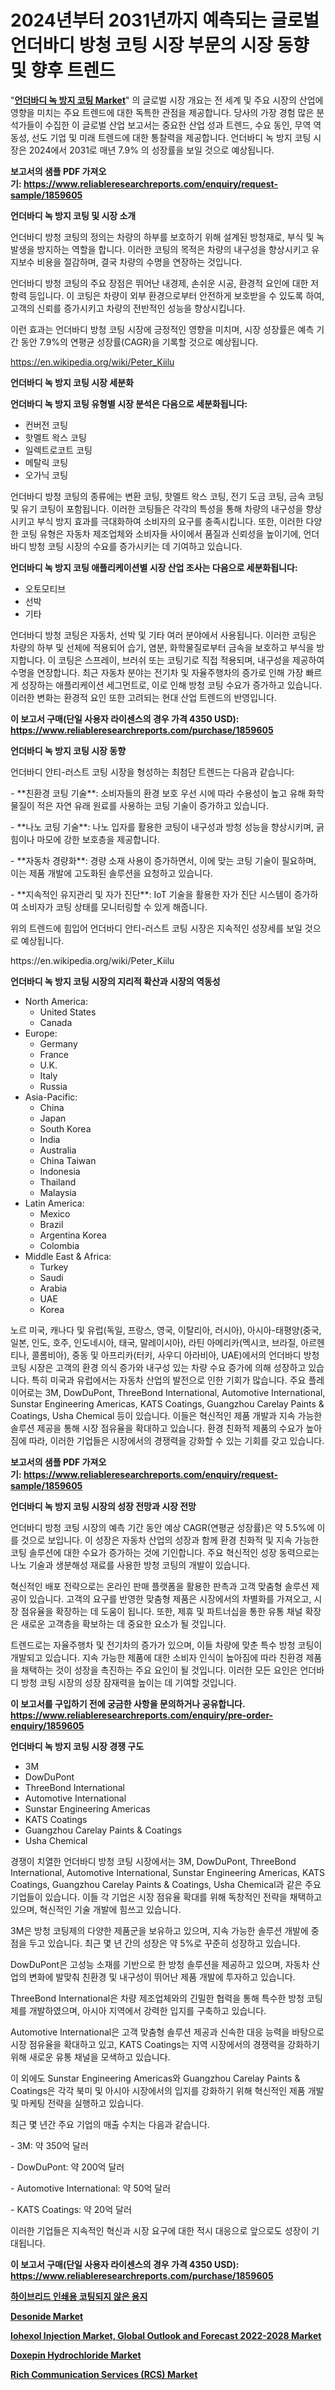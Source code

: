<p><h1>2024년부터 2031년까지 예측되는 글로벌 언더바디 방청 코팅 시장 부문의 시장 동향 및 향후 트렌드</h1></p><p>"<strong><a href="https://www.reliableresearchreports.com/underbody-anti-rust-coatings-r1859605">언더바디 녹 방지 코팅 Market</a></strong>" 의 글로벌 시장 개요는 전 세계 및 주요 시장의 산업에 영향을 미치는 주요 트렌드에 대한 독특한 관점을 제공합니다. 당사의 가장 경험 많은 분석가들이 수집한 이 글로벌 산업 보고서는 중요한 산업 성과 트렌드, 수요 동인, 무역 역동성, 선도 기업 및 미래 트렌드에 대한 통찰력을 제공합니다. 언더바디 녹 방지 코팅 시장은 2024에서 2031로 매년 7.9% 의 성장률을 보일 것으로 예상됩니다.</p>
<p><strong>보고서의 샘플 PDF 가져오기:&nbsp;<a href="https://www.reliableresearchreports.com/enquiry/request-sample/1859605">https://www.reliableresearchreports.com/enquiry/request-sample/1859605</a></strong></p>
<p><strong>언더바디 녹 방지 코팅 및 시장 소개</strong></p>
<p><p>언더바디 방청 코팅의 정의는 차량의 하부를 보호하기 위해 설계된 방청재로, 부식 및 녹 발생을 방지하는 역할을 합니다. 이러한 코팅의 목적은 차량의 내구성을 향상시키고 유지보수 비용을 절감하며, 결국 차량의 수명을 연장하는 것입니다. </p><p>언더바디 방청 코팅의 주요 장점은 뛰어난 내경제, 손쉬운 시공, 환경적 요인에 대한 저항력 등입니다. 이 코팅은 차량이 외부 환경으로부터 안전하게 보호받을 수 있도록 하여, 고객의 신뢰를 증가시키고 차량의 전반적인 성능을 향상시킵니다. </p><p>이런 효과는 언더바디 방청 코팅 시장에 긍정적인 영향을 미치며, 시장 성장률은 예측 기간 동안 7.9%의 연평균 성장률(CAGR)을 기록할 것으로 예상됩니다.</p></p>
<p><a href="https://en.wikipedia.org/wiki/Peter_Kiilu">https://en.wikipedia.org/wiki/Peter_Kiilu</a></p>
<p><strong>언더바디 녹 방지 코팅 시장 세분화</strong></p>
<p><strong>언더바디 녹 방지 코팅 유형별 시장 분석은 다음으로 세분화됩니다:</strong></p>
<p><ul><li>컨버전 코팅</li><li>핫멜트 왁스 코팅</li><li>일렉트로코트 코팅</li><li>메탈릭 코팅</li><li>오가닉 코팅</li></ul></p>
<p><p>언더바디 방청 코팅의 종류에는 변환 코팅, 핫멜트 왁스 코팅, 전기 도금 코팅, 금속 코팅 및 유기 코팅이 포함됩니다. 이러한 코팅들은 각각의 특성을 통해 차량의 내구성을 향상시키고 부식 방지 효과를 극대화하여 소비자의 요구를 충족시킵니다. 또한, 이러한 다양한 코팅 유형은 자동차 제조업체와 소비자들 사이에서 품질과 신뢰성을 높이기에, 언더바디 방청 코팅 시장의 수요를 증가시키는 데 기여하고 있습니다.</p></p>
<p><strong>언더바디 녹 방지 코팅 애플리케이션별 시장 산업 조사는 다음으로 세분화됩니다:</strong></p>
<p><ul><li>오토모티브</li><li>선박</li><li>기타</li></ul></p>
<p><p>언더바디 방청 코팅은 자동차, 선박 및 기타 여러 분야에서 사용됩니다. 이러한 코팅은 차량의 하부 및 선체에 적용되어 습기, 염분, 화학물질로부터 금속을 보호하고 부식을 방지합니다. 이 코팅은 스프레이, 브러쉬 또는 코팅기로 직접 적용되며, 내구성을 제공하여 수명을 연장합니다. 최근 자동차 분야는 전기차 및 자율주행차의 증가로 인해 가장 빠르게 성장하는 애플리케이션 세그먼트로, 이로 인해 방청 코팅 수요가 증가하고 있습니다. 이러한 변화는 환경적 요인 또한 고려되는 현대 산업 트렌드의 반영입니다.</p></p>
<p><strong>이 보고서 구매(단일 사용자 라이센스의 경우 가격 4350 USD): <a href="https://www.reliableresearchreports.com/purchase/1859605">https://www.reliableresearchreports.com/purchase/1859605</a></strong></p>
<p><strong>언더바디 녹 방지 코팅 시장 동향</strong></p>
<p><p>언더바디 안티-러스트 코팅 시장을 형성하는 최첨단 트렌드는 다음과 같습니다:</p><p>- **친환경 코팅 기술**: 소비자들의 환경 보호 우선 시에 따라 수용성이 높고 유해 화학물질이 적은 자연 유래 원료를 사용하는 코팅 기술이 증가하고 있습니다.</p><p>- **나노 코팅 기술**: 나노 입자를 활용한 코팅이 내구성과 방청 성능을 향상시키며, 긁힘이나 마모에 강한 보호층을 제공합니다.</p><p>- **자동차 경량화**: 경량 소재 사용이 증가하면서, 이에 맞는 코팅 기술이 필요하며, 이는 제품 개발에 고도화된 솔루션을 요청하고 있습니다.</p><p>- **지속적인 유지관리 및 자가 진단**: IoT 기술을 활용한 자가 진단 시스템이 증가하여 소비자가 코팅 상태를 모니터링할 수 있게 해줍니다.</p><p>위의 트렌드에 힘입어 언더바디 안티-러스트 코팅 시장은 지속적인 성장세를 보일 것으로 예상됩니다.</p></p>
<p>https://en.wikipedia.org/wiki/Peter_Kiilu</p>
<p><strong>언더바디 녹 방지 코팅 시장의 지리적 확산과 시장의 역동성</strong></p>
<p><ul>
    <li>
        North America:
        <ul>
            <li>United States</li>
            <li>Canada</li>
        </ul>
    </li>
    <li>
        Europe:
        <ul>
            <li>Germany</li>
            <li>France</li>
            <li>U.K.</li>
            <li>Italy</li>
            <li>Russia</li>
        </ul>
    </li>
    <li>
        Asia-Pacific:
        <ul>
            <li>China</li>
            <li>Japan</li>
            <li>South Korea</li>
            <li>India</li>
            <li>Australia</li>
            <li>China Taiwan</li>
            <li>Indonesia</li>
            <li>Thailand</li>
            <li>Malaysia</li>
        </ul>
    </li>
    <li>
        Latin America:
        <ul>
            <li>Mexico</li>
            <li>Brazil</li>
            <li>Argentina Korea</li>
            <li>Colombia</li>
        </ul>
    </li>
    <li>
        Middle East & Africa:
        <ul>
            <li>Turkey</li>
            <li>Saudi</li>
            <li>Arabia</li>
            <li>UAE</li>
            <li>Korea</li>
        </ul>
    </li>
    </ul></p>
<p><p>노르 미국, 캐나다 및 유럽(독일, 프랑스, 영국, 이탈리아, 러시아), 아시아-태평양(중국, 일본, 인도, 호주, 인도네시아, 태국, 말레이시아), 라틴 아메리카(멕시코, 브라질, 아르헨티나, 콜롬비아), 중동 및 아프리카(터키, 사우디 아라비아, UAE)에서의 언더바디 방청 코팅 시장은 고객의 환경 의식 증가와 내구성 있는 차량 수요 증가에 의해 성장하고 있습니다. 특히 미국과 유럽에서는 자동차 산업의 발전으로 인한 기회가 많습니다. 주요 플레이어로는 3M, DowDuPont, ThreeBond International, Automotive International, Sunstar Engineering Americas, KATS Coatings, Guangzhou Carelay Paints & Coatings, Usha Chemical 등이 있습니다. 이들은 혁신적인 제품 개발과 지속 가능한 솔루션 제공을 통해 시장 점유율을 확대하고 있습니다. 환경 친화적 제품의 수요가 높아짐에 따라, 이러한 기업들은 시장에서의 경쟁력을 강화할 수 있는 기회를 갖고 있습니다.</p></p>
<p><strong>보고서의 샘플 PDF 가져오기:&nbsp;<a href="https://www.reliableresearchreports.com/enquiry/request-sample/1859605">https://www.reliableresearchreports.com/enquiry/request-sample/1859605</a></strong></p>
<p><strong>언더바디 녹 방지 코팅 시장의 성장 전망과 시장 전망</strong></p>
<p><p>언더바디 방청 코팅 시장의 예측 기간 동안 예상 CAGR(연평균 성장률)은 약 5.5%에 이를 것으로 보입니다. 이 성장은 자동차 산업의 성장과 함께 환경 친화적 및 지속 가능한 코팅 솔루션에 대한 수요가 증가하는 것에 기인합니다. 주요 혁신적인 성장 동력으로는 나노 기술과 생분해성 재료를 사용한 방청 코팅의 개발이 있습니다. </p><p>혁신적인 배포 전략으로는 온라인 판매 플랫폼을 활용한 판촉과 고객 맞춤형 솔루션 제공이 있습니다. 고객의 요구를 반영한 맞춤형 제품은 시장에서의 차별화를 가져오고, 시장 점유율을 확장하는 데 도움이 됩니다. 또한, 제휴 및 파트너십을 통한 유통 채널 확장은 새로운 고객층을 확보하는 데 중요한 요소가 될 것입니다. </p><p>트렌드로는 자율주행차 및 전기차의 증가가 있으며, 이들 차량에 맞춘 특수 방청 코팅이 개발되고 있습니다. 지속 가능한 제품에 대한 소비자 인식이 높아짐에 따라 친환경 제품을 채택하는 것이 성장을 촉진하는 주요 요인이 될 것입니다. 이러한 모든 요인은 언더바디 방청 코팅 시장의 성장 잠재력을 높이는 데 기여할 것입니다.</p></p>
<p><strong>이 보고서를 구입하기 전에 궁금한 사항을 문의하거나 공유합니다. <a href="https://www.reliableresearchreports.com/enquiry/pre-order-enquiry/1859605">https://www.reliableresearchreports.com/enquiry/pre-order-enquiry/1859605</a></strong></p>
<p><strong>언더바디 녹 방지 코팅 시장 경쟁 구도</strong></p>
<p><ul><li>3M</li><li>DowDuPont</li><li>ThreeBond International</li><li>Automotive International</li><li>Sunstar Engineering Americas</li><li>KATS Coatings</li><li>Guangzhou Carelay Paints & Coatings</li><li>Usha Chemical</li></ul></p>
<p><p>경쟁이 치열한 언더바디 방청 코팅 시장에서는 3M, DowDuPont, ThreeBond International, Automotive International, Sunstar Engineering Americas, KATS Coatings, Guangzhou Carelay Paints & Coatings, Usha Chemical과 같은 주요 기업들이 있습니다. 이들 각 기업은 시장 점유율 확대를 위해 독창적인 전략을 채택하고 있으며, 혁신적인 기술 개발에 힘쓰고 있습니다.</p><p>3M은 방청 코팅제의 다양한 제품군을 보유하고 있으며, 지속 가능한 솔루션 개발에 중점을 두고 있습니다. 최근 몇 년 간의 성장은 약 5%로 꾸준히 성장하고 있습니다.</p><p>DowDuPont은 고성능 소재를 기반으로 한 방청 솔루션을 제공하고 있으며, 자동차 산업의 변화에 발맞춰 친환경 및 내구성이 뛰어난 제품 개발에 투자하고 있습니다.</p><p>ThreeBond International은 차량 제조업체와의 긴밀한 협력을 통해 특수한 방청 코팅제를 개발하였으며, 아시아 지역에서 강력한 입지를 구축하고 있습니다.</p><p>Automotive International은 고객 맞춤형 솔루션 제공과 신속한 대응 능력을 바탕으로 시장 점유율을 확대하고 있고, KATS Coatings는 지역 시장에서의 경쟁력을 강화하기 위해 새로운 유통 채널을 모색하고 있습니다.</p><p>이 외에도 Sunstar Engineering Americas와 Guangzhou Carelay Paints & Coatings은 각각 북미 및 아시아 시장에서의 입지를 강화하기 위해 혁신적인 제품 개발 및 마케팅 전략을 실행하고 있습니다.</p><p>최근 몇 년간 주요 기업의 매출 수치는 다음과 같습니다.</p><p>- 3M: 약 350억 달러</p><p>- DowDuPont: 약 200억 달러</p><p>- Automotive International: 약 50억 달러</p><p>- KATS Coatings: 약 20억 달러</p><p>이러한 기업들은 지속적인 혁신과 시장 요구에 대한 적시 대응으로 앞으로도 성장이 기대됩니다.</p></p>
<p><strong>이 보고서 구매(단일 사용자 라이센스의 경우 가격 4350 USD): <a href="https://www.reliableresearchreports.com/purchase/1859605">https://www.reliableresearchreports.com/purchase/1859605</a></strong></p>
<p><strong><p><a href="https://github.com/sougarounis/Market-Research-Report-List-6/blob/main/9178151108462.md">하이브리드 인쇄용 코팅되지 않은 용지</a></p><p><a href="https://www.linkedin.com/pulse/future-trends-global-desonide-market-insights-analysis-from-dm1re?trackingId=IdZui96rSEy44G7nDj6guQ%3D%3D">Desonide Market</a></p><p><a href="https://github.com/RichRobinson5/Market-Research-Report-List-6/blob/main/iohexol-injection-market-global-outlook-and-forecast-2022-2028-market.md">Iohexol Injection Market, Global Outlook and Forecast 2022-2028 Market</a></p><p><a href="https://www.linkedin.com/pulse/insights-doxepin-hydrochloride-industry-market-financial-lgmee?trackingId=qI73f3VfR6y9gVr9hS4NoA%3D%3D">Doxepin Hydrochloride Market</a></p><p><a href="https://issuu.com/reportprime-2/docs/rich-communication-services-rcs-mar_263064bcfc9a23">Rich Communication Services (RCS) Market</a></p></strong></p>
<p></p>